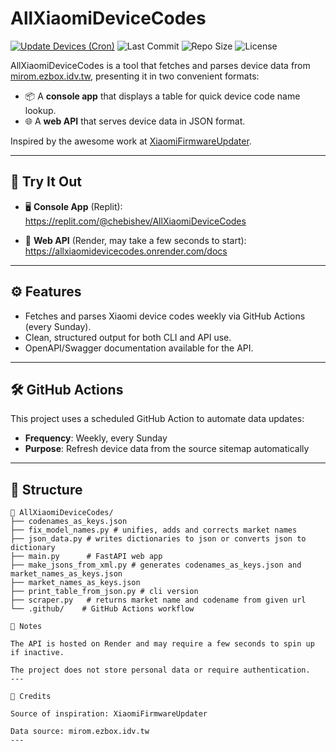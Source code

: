 # AllXiaomiDeviceCodes

[![Update Devices (Cron)](https://github.com/chebishev/AllXiaomiDeviceCodes/actions/workflows/update_json_files.yml/badge.svg)](https://github.com/chebishev/AllXiaomiDeviceCodes/actions/workflows/update.yml)
![Last Commit](https://img.shields.io/github/last-commit/chebishev/AllXiaomiDeviceCodes)
![Repo Size](https://img.shields.io/github/repo-size/chebishev/AllXiaomiDeviceCodes)
![License](https://img.shields.io/github/license/chebishev/AllXiaomiDeviceCodes)

AllXiaomiDeviceCodes is a tool that fetches and parses device data from [mirom.ezbox.idv.tw](https://mirom.ezbox.idv.tw/sitemap.xml), presenting it in two convenient formats:

- 📦 A **console app** that displays a table for quick device code name lookup.
- 🌐 A **web API** that serves device data in JSON format.

Inspired by the awesome work at [XiaomiFirmwareUpdater](https://github.com/XiaomiFirmwareUpdater).

---

## 🔗 Try It Out

- 🖥️ **Console App** (Replit):  
  https://replit.com/@chebishev/AllXiaomiDeviceCodes

- 🔌 **Web API** (Render, may take a few seconds to start):  
  https://allxiaomidevicecodes.onrender.com/docs

---

## ⚙️ Features

- Fetches and parses Xiaomi device codes weekly via GitHub Actions (every Sunday).
- Clean, structured output for both CLI and API use.
- OpenAPI/Swagger documentation available for the API.

---

## 🛠️ GitHub Actions

This project uses a scheduled GitHub Action to automate data updates:

- **Frequency**: Weekly, every Sunday
- **Purpose**: Refresh device data from the source sitemap automatically

---

## 📂 Structure

```plaintext
📁 AllXiaomiDeviceCodes/
├── codenames_as_keys.json
├── fix_model_names.py # unifies, adds and corrects market names
├── json_data.py # writes dictionaries to json or converts json to dictionary
├── main.py      # FastAPI web app
├── make_jsons_from_xml.py # generates codenames_as_keys.json and market_names_as_keys.json
├── market_names_as_keys.json
├── print_table_from_json.py # cli version
├── scraper.py   # returns market name and codename from given url
└── .github/    # GitHub Actions workflow

📌 Notes

The API is hosted on Render and may require a few seconds to spin up if inactive.

The project does not store personal data or require authentication.
---

🤝 Credits

Source of inspiration: XiaomiFirmwareUpdater

Data source: mirom.ezbox.idv.tw
---

